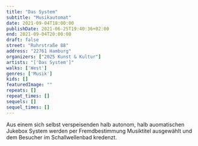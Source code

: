 ```yaml
---
title: "Das System"
subtitle: "Musikautomat"
date: 2021-09-04T18:00:00
publishDate: 2021-06-25T19:40:36+02:00
end: 2021-09-04T20:00:00
draft: false
street: "Ruhrstraße 88"
address: "22761 Hamburg"
organizers: ["2025 Kunst & Kultur"]
artists: "['Das System']"
walks: ['West']
genres: ['Musik']
kids: []
featuredImage: ""
repeats: []
repeat_times: []
sequels: []
sequel_times: []
---
```


Aus einem sich selbst verspeisenden halb autonom, halb auomatischen Jukebox System werden per Fremdbestimmung Musiktitel ausgewählt und dem Besucher im Schallwellenbad kredenzt.